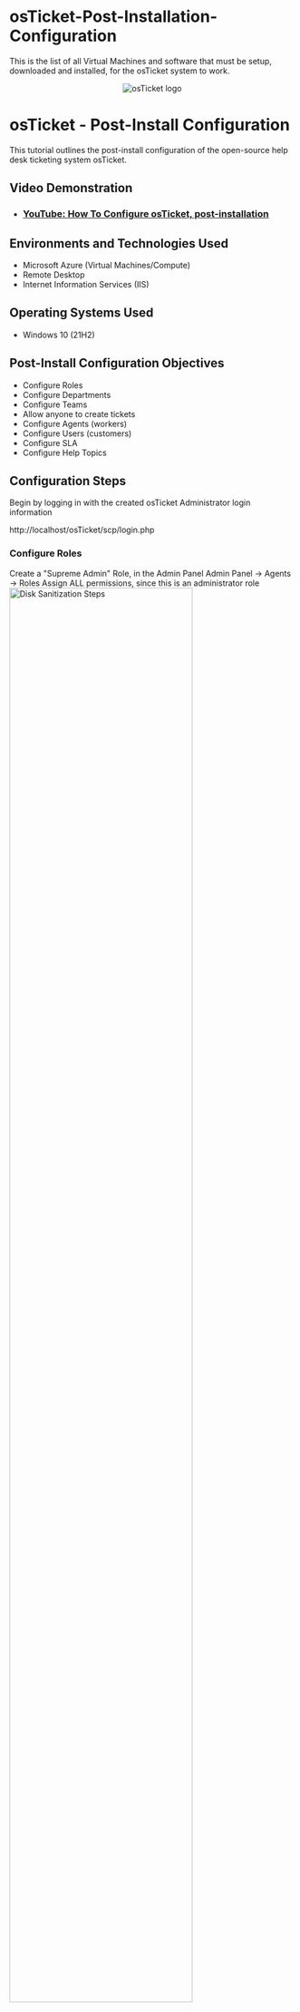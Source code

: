 # osTicket-Post-Installation-Configuration
This is the list of all Virtual Machines and software that must be setup, downloaded and installed, for the osTicket system to work.

<p align="center">
<img src="https://i.imgur.com/Clzj7Xs.png" alt="osTicket logo"/>
</p>

<h1>osTicket - Post-Install Configuration</h1>
This tutorial outlines the post-install configuration of the open-source help desk ticketing system osTicket.<br />


<h2>Video Demonstration</h2>

- ### [YouTube: How To Configure osTicket, post-installation](https://www.youtube.com)

<h2>Environments and Technologies Used</h2>

- Microsoft Azure (Virtual Machines/Compute)
- Remote Desktop
- Internet Information Services (IIS)

<h2>Operating Systems Used </h2>

- Windows 10</b> (21H2)

<h2>Post-Install Configuration Objectives</h2>

- Configure Roles
- Configure Departments
- Configure Teams
- Allow anyone to create tickets
- Configure Agents (workers)
- Configure Users (customers)
- Configure SLA
- Configure Help Topics

<h2>Configuration Steps</h2>




Begin by logging in with the created osTicket Administrator login information
<p></p>
http://localhost/osTicket/scp/login.php

<h3>Configure Roles</h3>
Create a "Supreme Admin" Role, in the Admin Panel
Admin Panel -> Agents -> Roles
Assign ALL permissions, since this is an administrator role

<img src="https://i.imgur.com/zSZwNdo.png" height="80%" width="80%" alt="Disk Sanitization Steps"/>
<p>

<h3>Configure Departments</h3>
Create a "System Administrators" Department
Admin Panel -> Agents -> Departments

<img src="https://i.imgur.com/Rfr88mo.png" height="80%" width="80%" alt="Disk Sanitization Steps"/>

<h3>Configure Teams</h3>
Create "Level I Support" and "Level II" Support Teams
Admin Panel -> Agents -> Teams

<img src="https://i.imgur.com/WPaphbA.png" height="80%" width="80%" alt="Disk Sanitization Steps"/>

<h3>Allow anyone to create Tickets</h3>
Admin Panel -> Settings -> User Settings
Require registration and login to create tickets

<img src="https://i.imgur.com/hzOEESW.png" height="80%" width="80%" alt="Disk Sanitization Steps"/>

<h3>Configure Agents (Workers)</h3>
Create two agents (Jane and John)
Admin Panel -> Agents -> Add New

Assign Jane all access and Permissions (will be an administrator)

<img src="https://i.imgur.com/60OnubT.png" height="80%" width="80%" alt="Disk Sanitization Steps"/>

Assign John all access and permissions, but do not set status as administrator (He will be a regular agent, not an admin)

<img src="https://i.imgur.com/rMZQdrU.png" height="80%" width="80%" alt="Disk Sanitization Steps"/>

<h3>Configure Users (Customers)</h3>
Create two Users (Karen and Ken)
Agent Panel -> Users -> Add New

<img src="https://i.imgur.com/Fm61k2H.png" height="80%" width="80%" alt="Disk Sanitization Steps"/>

<h3>Configure SLA</h3>
Create three different SLA's with different priority settings
Admin Panel -> Manage -> SLA
    Sev-A (1 hour, 24/7)
    Sev-B (4 hours, 24/7)
    Sev-C (8 hours, business hours)

<img src="https://i.imgur.com/eFolSg3.png" height="80%" width="80%" alt="Disk Sanitization Steps"/>

<h3>Configure Help Topics</h3>
Create four different help topics
    Business Critical Outage
    Personal Computer Issues
    Equipment Request
    Password Reset
Admin Panel -> Manage -> Help Topics


<img src="https://i.imgur.com/1Zwa4UI.png" height="80%" width="80%" alt="Disk Sanitization Steps"/>
</p>
<p>

</p>
<br />

